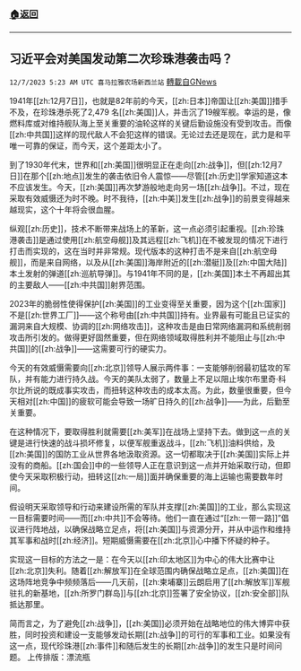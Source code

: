 ###  [:house:返回](README.md)
---


## 习近平会对美国发动第二次珍珠港袭击吗？
`12/7/2023 5:23 AM UTC 喜马拉雅农场新西兰站` [轉載自GNews](https://gnews.org/articles/2080876)

1941年[[zh:12月7日]]，也就是82年前的今天，[[zh:日本]]帝国让[[zh:美国]]措手不及，在珍珠港杀死了2,479 名[[zh:美国]]人，并击沉了19艘军舰。幸运的是，像燃料库或对维持舰队海上至关重要的油轮这样的关键后勤设施没有受到攻击。而像[[zh:中共国]]这样的现代敌人不会犯这样的错误。无论过去还是现在，武力是和平唯一可靠的保证，而今天，这个差距太小了。

到了1930年代末，世界和[[zh:美国]]很明显正在走向[[zh:战争]]，但[[zh:12月7日]]在那个[[zh:地点]]发生的袭击依旧令人震惊——尽管[[zh:历史]]学家知道这本不应该发生。今天，[[zh:美国]]再次梦游般地走向另一场[[zh:战争]]。不过，现在采取有效威慑还为时不晚。时不我待，[[zh:中美]]发生[[zh:战争]]的前景变得越来越现实，这个十年将会很血腥。

纵观[[zh:历史]]，技术不断带来战场上的革新，这一点必须引起重视。[[zh:珍珠港袭击]]是通过使用[[zh:航空母舰]]及其远程[[zh:飞机]]在不被发现的情况下进行打击而实现的，这在当时并非常规。现代版本的这种打击不是来自[[zh:航空母舰]]，而是来自网络，以及从[[zh:美国]]海岸附近的[[zh:潜艇]]及[[zh:中国大陆]]本土发射的弹道[[zh:巡航导弹]]。与1941年不同的是，[[zh:美国]]本土不再超出其的主要敌人——[[zh:中共国]]射界范围。

2023年的脆弱性使得保护[[zh:美国]]的工业变得至关重要，因为这个[[zh:国家]]不是[[zh:世界工厂]]——这个称号由[[zh:中共国]]持有。业界最有可能且已证实的漏洞来自大规模、协调的[[zh:网络攻击]]，这种攻击是由日常网络漏洞和系统削弱攻击所引发的。做得更好固然重要，但在网络领域取得胜利并不能阻止与[[zh:中共国]]的[[zh:战争]]——这需要可行的硬实力。

今天的有效威慑需要向[[zh:北京]]领导人展示两件事：一支能够削弱最初猛攻的军队，并有能力进行持久战。今天的美队太弱了，数量上不足以阻止埃尔布里奇·科尔比所说的既成事实攻击，而扭转这种攻击的成本太高。为此，数量很重要，但今天相对[[zh:中国]]的疲软可能会导致一场旷日持久的[[zh:战争]]——为此，后勤至关重要。

在这种情况下，要取得胜利就需要[[zh:美军]]在战场上坚持下去。做到这一点的关键是进行快速的战斗损坏修复，以便军舰重返战斗，[[zh:飞机]]油料供给，及[[zh:美国]]的国防工业从世界各地汲取资源。这一切都取决于[[zh:美国]]实际上并没有的商船。[[zh:国会]]中的一些领导人正在意识到这一点并开始采取行动，但即使今天采取积极行动，扭转这[[zh:一局]]面并确保重要的海上运输也需要数年时间。

假设明天采取领导和行动来建设所需的军队并支撑[[zh:美国]]的工业，那么实现这一目标需要时间——而[[zh:中共]]不会等待。他们一直在通过“[[zh:一带一路]]”倡议进行阵地战，以确保战略立足点，将[[zh:美国]]与资源分开，并从中运作和维持其军事和战时[[zh:经济]]。短期威慑需要在[[zh:北京]]心中播下怀疑的种子。

实现这一目标的方法之一是：在今天以[[zh:印太地区]]为中心的伟大比赛中让[[zh:北京]]失利。随着[[zh:解放军]]在全球范围内确保战略立足点，[[zh:美国]]在这场阵地竞争中频频落后——几天前，[[zh:柬埔寨]]云朗启用了[[zh:解放军]]军舰驻扎的新基地，[[zh:所罗门群岛]]与[[zh:北京]]签署了安全协议，[[zh:安全部]]队抵达那里。

简而言之，为了避免[[zh:战争]]，[[zh:美国]]必须开始在战略地位的伟大博弈中获胜，同时投资和建设一支能够发动长期[[zh:战争]]的可行的军事和工业。如果没有这一点，现代珍珠港[[zh:事件]]和随后发生的长期[[zh:战争]]的发生只是时间问题。
上传排版：漂流瓶        
